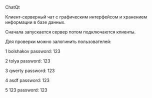 ChatQt

Клиент-серверный чат с графическим интерфейсом и хранением информации в базе данных.

Сначала запускается сервер потом подключаются клиенты.

Для проверки можно залогинить пользователей:

1 bolshakov     password: 123

2 tolya         password: 123

3 qwerty        password: 123

4 asdf          password: 123

5 123           password: 123



